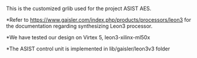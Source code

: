 This is the customized grlib used for the project ASIST AES.

*Refer to https://www.gaisler.com/index.php/products/processors/leon3
for the documentation regarding synthesizing Leon3 processor.

*We have tested our design on Virtex 5, leon3-xilinx-ml50x

*The ASIST control unit is implemented in lib/gaisler/leon3v3 folder
